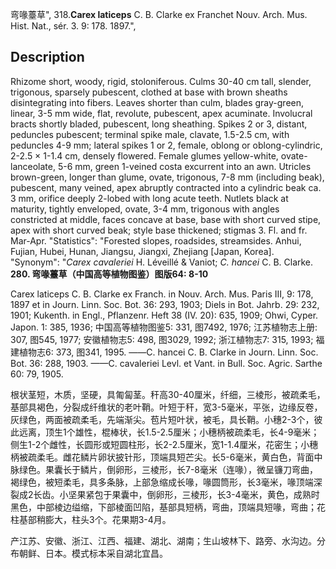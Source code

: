 弯喙薹草",
318.**Carex laticeps** C. B. Clarke ex Franchet Nouv. Arch. Mus. Hist. Nat., sér. 3. 9: 178. 1897.",

## Description
Rhizome short, woody, rigid, stoloniferous. Culms 30-40 cm tall, slender, trigonous, sparsely pubescent, clothed at base with brown sheaths disintegrating into fibers. Leaves shorter than culm, blades gray-green, linear, 3-5 mm wide, flat, revolute, pubescent, apex acuminate. Involucral bracts shortly bladed, pubescent, long sheathing. Spikes 2 or 3, distant, peduncles pubescent; terminal spike male, clavate, 1.5-2.5 cm, with peduncles 4-9 mm; lateral spikes 1 or 2, female, oblong or oblong-cylindric, 2-2.5 × 1-1.4 cm, densely flowered. Female glumes yellow-white, ovate-lanceolate, 5-6 mm, green 1-veined costa excurrent into an awn. Utricles brown-green, longer than glume, ovate, trigonous, 7-8 mm (including beak), pubescent, many veined, apex abruptly contracted into a cylindric beak ca. 3 mm, orifice deeply 2-lobed with long acute teeth. Nutlets black at maturity, tightly enveloped, ovate, 3-4 mm, trigonous with angles constricted at middle, faces concave at base, base with short curved stipe, apex with short curved beak; style base thickened; stigmas 3. Fl. and fr. Mar-Apr.
  "Statistics": "Forested slopes, roadsides, streamsides. Anhui, Fujian, Hubei, Hunan, Jiangsu, Jiangxi, Zhejiang [Japan, Korea].
  "Synonym": "*Carex cavaleriei* H. Léveillé &amp; Vaniot; *C. hancei* C. B. Clarke.
**280. 弯喙薹草（中国高等植物图鉴）图版64: 8-10**

Carex laticeps C. B. Clarke ex Franch. in Nouv. Arch. Mus. Paris III, 9: 178, 1897 et in Journ. Linn. Soc. Bot. 36: 293, 1903; Diels in Bot. Jahrb. 29: 232, 1901; Kukenth. in Engl., Pflanzenr. Heft 38 (IV. 20): 635, 1909; Ohwi, Cyper. Japon. 1: 385, 1936; 中国高等植物图鉴5: 331, 图7492, 1976; 江苏植物志上册: 307, 图545, 1977; 安徽植物志5: 498, 图3029, 1992; 浙江植物志7: 315, 1993; 福建植物志6: 373, 图341, 1995. ——C. hancei C. B. Clarke in Journ. Linn. Soc. Bot. 36: 288, 1903. ——C. cavaleriei Levl. et Vant. in Bull. Soc. Agric. Sarthe 60: 79, 1905.

根状茎短，木质，坚硬，具匍匐茎。秆高30-40厘米，纤细，三棱形，被疏柔毛，基部具褐色，分裂成纤维状的老叶鞘。叶短于秆，宽3-5毫米，平张，边缘反卷，灰绿色，两面被疏柔毛，先端渐尖。苞片短叶状，被毛，具长鞘。小穗2-3个，彼此远离，顶生1个雄性，棍棒状，长1.5-2.5厘米；小穗柄被疏柔毛，长4-9毫米；侧生1-2个雌性，长圆形或短圆柱形，长2-2.5厘米，宽1-1.4厘米，花密生；小穗柄被疏柔毛。雌花鳞片卵状披针形，顶端具短芒尖。长5-6毫米，黄白色，背面中脉绿色。果囊长于鳞片，倒卵形，三棱形，长7-8毫米（连喙），微呈镰刀弯曲，褐绿色，被短柔毛，具多条脉，上部急缩成长喙，喙圆筒形，长3毫米，喙顶端深裂成2长齿。小坚果紧包于果囊中，倒卵形，三棱形，长3-4毫米，黄色，成熟时黑色，中部棱边缢缩，下部棱面凹陷，基部具短柄，弯曲，顶端具短喙，弯曲；花柱基部稍膨大，柱头3个。花果期3-4月。

产江苏、安徽、浙江、江西、福建、湖北、湖南；生山坡林下、路旁、水沟边。分布朝鲜、日本。模式标本采自湖北宜昌。
